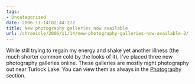 ```yaml
---
tags:
- Uncategorized
date: 2006-11-14T02:44:27Z
title: New photography galleries now available
url: /chronicle/2006/11/14/new-photography-galleries-now-available-2/
---
```


While still trying to regain my energy and shake yet another illness (the much shorter common cold by the looks of it), I've placed three new photography galleries online.  These galleries are mostly night photography out near Turlock Lake.  You can view them as always in the <a href="http://j5studios.com/photography/">Photography</a> section.

